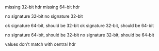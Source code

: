 

missing 32-bit hdr
missing 64-bit hdr

no signature 32-bit
no signature 32-bit

ok signature 64-bit, should be 32-bit
ok signature 32-bit, should be 64-bit

no signature 64-bit, should be 32-bit
no signature 32-bit, should be 64-bit

values don't match with central hdr